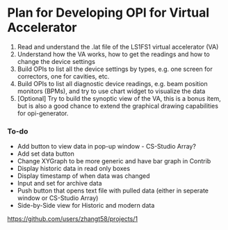 # Plan for Developing OPI for Virtual Accelerator

1. Read and understand the .lat file of the LS1FS1 virtual accelerator (VA)
2. Understand how the VA works, how to get the readings and how to change the device settings
3. Build OPIs to list all the device settings by types, e.g. one screen for correctors, one for cavities, etc.
4. Build OPIs to list all diagnostic device readings, e.g. beam position monitors (BPMs), and try to use chart widget to visualize the data
5. [Optional] Try to build the synoptic view of the VA, this is a bonus item, but is also a good chance to extend the graphical drawing capabilities for opi-generator.

### To-do

- Add button to view data in pop-up window - CS-Studio Array?
- Add set data button
- Change XYGraph to be more generic and have bar graph in Contrib
- Display historic data in read only boxes
- Display timestamp of when data was changed
- Input and set for archive data
- Push button that opens text file with pulled data (either in seperate window or CS-Studio Array)
- Side-by-Side view for Historic and modern data

https://github.com/users/zhangt58/projects/1
